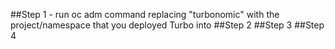 ##Step 1 - run oc adm command replacing "turbonomic" with the project/namespace that you deployed Turbo into
##Step 2
##Step 3
##Step 4
